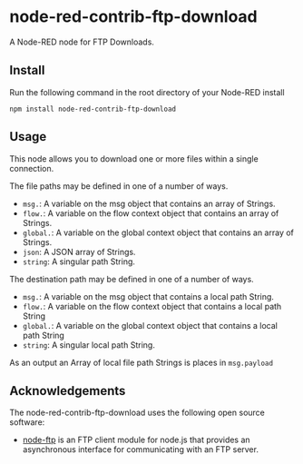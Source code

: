 node-red-contrib-ftp-download
========================
A Node-RED node for FTP Downloads.

Install
-------
Run the following command in the root directory of your Node-RED install

    npm install node-red-contrib-ftp-download

Usage
-------

This node allows you to download one or more files within a single connection.

The file paths may be defined in one of a number of ways.
- `msg.`: A variable on the msg object that contains an array of Strings.
- `flow.`: A variable on the flow context object that contains an array of Strings.
- `global.`: A variable on the global context object that contains an array of Strings.
- `json`: A JSON array of Strings.
- `string`: A singular path String.

The destination path may be defined in one of a number of ways.
- `msg.`: A variable on the msg object that contains a local path String.
- `flow.`: A variable on the flow context object that contains a local path String
- `global.`: A variable on the global context object that contains a local path String
- `string`: A singular local path String.

As an output an Array of local file path Strings is places in `msg.payload`

Acknowledgements
----------------

The node-red-contrib-ftp-download uses the following open source software:

- [node-ftp](https://github.com/mscdex/node-ftp) is an FTP client module for node.js that provides an asynchronous interface for communicating with an FTP server.

